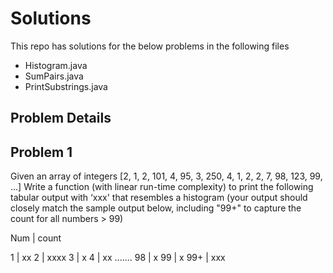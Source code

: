 # Solutions

This repo has solutions for the below problems in the following files

* Histogram.java
* SumPairs.java
* PrintSubstrings.java

## Problem Details

## Problem 1 <br/>

Given an array of integers [2, 1, 2, 101, 4, 95, 3, 250, 4, 1, 2, 2, 7, 98, 123, 99, ...]
Write a function (with linear run-time complexity) to print the following tabular output with ‘xxx' that resembles a histogram (your output should closely match the sample output below, including "99+" to capture the count for all numbers > 99)

Num | count

1 | xx
2 | xxxx
3 | x
4 | xx
.......
98 | x
99 | x
99+ | xxx
